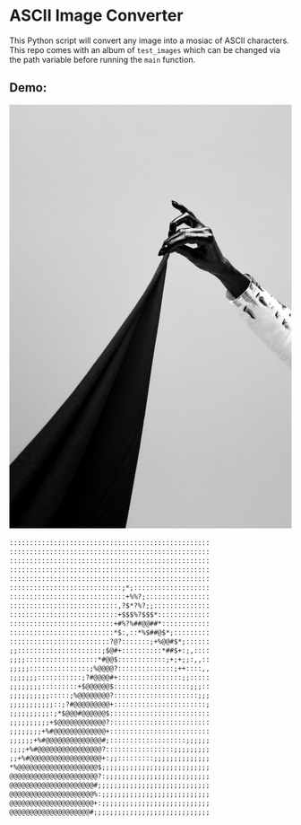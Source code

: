 # ASCII Image Converter

This Python script will convert any image into a mosiac of ASCII characters. 
This repo comes with an album of ```test_images``` which can be changed via the path variable before running the ```main``` function.


## Demo:

![Test image](test_images/bw.jpg)

```
::::::::::::::::::::::::::::::::::::::::::::::::::
::::::::::::::::::::::::::::::::::::::::::::::::::
::::::::::::::::::::::::::::::::::::::::::::::::::
::::::::::::::::::::::::::::::::::::::::::::::::::
::::::::::::::::::::::::::::::::::::::::::::::::::
::::::::::::::::::::::::::::;*;:::::::::::::::::::
:::::::::::::::::::::::::::::+%%?;::::::::::::::::
:::::::::::::::::::::::::::,?$*?%?;;::::::::::::::
:::::::::::::::::::::::::::+$$$%?$$$*:::::::::::::
::::::::::::::::::::::::::+#%?%##@@##*::::::::::::
::::::::::::::::::::::::::*$:,::*%$##@$*;:::::::::
:::::::::::::::::::::::::?@?:::::::;+%@@#$*;::::::
;;:::::::::::::::::::::;$@#+::::::::::*##$+:;,::::
;;;;::::::::::::::::::*#@@$::::::::::::;+;+;;:,,::
;;;;;:::::::::::::::;%@@@@?::::::::::::::;++::::,,
;;;;;;;:::::::::::;?#@@@@#+::::::::::::::::;;:::::
;;;;;;;;:::::::::+$@@@@@@$:::::::::::::::::::;;;::
;;;;;;;;;;:::::;%@@@@@@@@?:::::::::::::::::::::;;;
;;;;;;;;;;;::;?#@@@@@@@@@+:::::::::::::::::::::::;
;;;;;;;;;;:;*$@@@#@@@@@@$:::::::::::::::::::::::::
;;;;;;;;;;+$@@@@@@@@@@@@?:::::::::::::::::::::::::
;;;;;;;;+%#@@@@@@@@@@@@@+:::::::::::::::::::::::::
;;;;;;+%#@@@@@@@@@@@@@@#;:::::::::::::::::::;;;;;;
;;;;+%#@@@@@@@@@@@@@@@@?:::::::::::::::::;;;;;;;;;
;;+%#@@@@@@@@@@@@@@@@@@+:;;:::::::::;;;;;;;;;;;;;;
*%@@@@@@@@@@@@@@@@@@@@$;;;;;;;;;;;;;;;;;;;;;;;;;;;
@@@@@@@@@@@@@@@@@@@@@@?:;;;;;;;;;;;;;;;;;;;;;;;;;;
@@@@@@@@@@@@@@@@@@@@@#;;;;;;;;;;;;;;;;;;;;;;;;;;;;
@@@@@@@@@@@@@@@@@@@@@%:;;;;;;;;;;;;;;;;;;;;;;;;;;;
@@@@@@@@@@@@@@@@@@@@@+:;;;;;;;;;;;;;;;;;;;;;;;;;;;
@@@@@@@@@@@@@@@@@@@@#;;;;;;;;;;;;;;;;;;;;;;;;;;;;;
```
